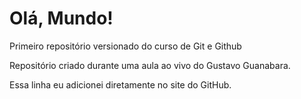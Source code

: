 # Olá, Mundo!
 Primeiro repositório versionado do curso de Git e Github

Repositório criado durante uma aula ao vivo do Gustavo Guanabara.

Essa linha eu adicionei diretamente no site do GitHub. 

